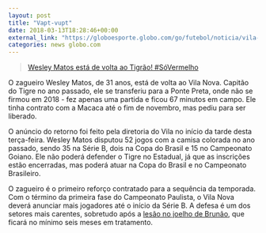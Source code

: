 ```yaml
---
layout: post
title: "Vapt-vupt"
date: 2018-03-13T18:28:46+00:00
external_link: "https://globoesporte.globo.com/go/futebol/noticia/vila-nova-surpreende-e-anuncia-retorno-do-zagueiro-wesley-matos.ghtml"
categories: news globo.com
---
```

 
 > [Wesley Matos está de volta ao Tigrão! #SóVermelho](https://www.instagram.com/p/BgRe7hFggvp) 
 
 
 

 
 
 
 

O zagueiro Wesley Matos, de 31 anos, está de volta ao Vila Nova. Capitão do Tigre no ano passado, ele se transferiu para a Ponte Preta, onde não se firmou em 2018 - fez apenas uma partida e ficou 67 minutos em campo. Ele tinha contrato com a Macaca até o fim de novembro, mas pediu para ser liberado.

 
 
 

O anúncio do retorno foi feito pela diretoria do Vila no início da tarde desta terça-feira. Wesley Matos disputou 52 jogos com a camisa colorada no ano passado, sendo 35 na Série B, dois na Copa do Brasil e 15 no Campeonato Goiano. Ele não poderá defender o Tigre no Estadual, já que as inscrições estão encerradas, mas poderá atuar na Copa do Brasil e no Campeonato Brasileiro.

 
 
 
 

O zagueiro é o primeiro reforço contratado para a sequência da temporada. Com o término da primeira fase do Campeonato Paulista, o Vila Nova deverá anunciar mais jogadores até o início da Série B. A defesa é um dos setores mais carentes, sobretudo após a [lesão no joelho de Brunão](https://globoesporte.globo.com/go/futebol/times/vila-nova/noticia/brunao-tem-lesao-no-joelho-e-desfalca-o-vila-nova-por-no-minimo-seis-meses.ghtml), que ficará no mínimo seis meses em tratamento.

 
 
 
